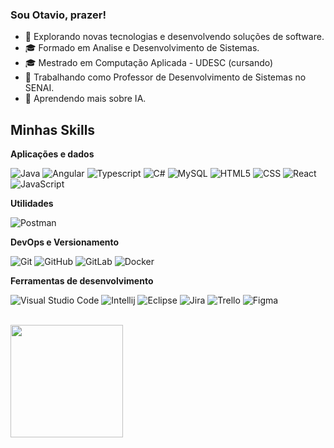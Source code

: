 ### Sou Otavio, prazer!

- 🤔 Explorando novas tecnologias e desenvolvendo soluções de software.
- 🎓 Formado em Analise e Desenvolvimento de Sistemas.
- 🎓 Mestrado em Computação Aplicada - UDESC (cursando)
- 💼 Trabalhando como Professor de Desenvolvimento de Sistemas no SENAI.
- 🌱 Aprendendo mais sobre IA.

## Minhas Skills

**Aplicações e dados**

![Java](https://img.shields.io/badge/-Java-333333?style=flat&logo=java)
![Angular](https://img.shields.io/badge/-Angular-333333?style=flat&logo=angular)
![Typescript](https://img.shields.io/badge/-Typescript-333333?style=flat&logo=typescript)
![C#](https://img.shields.io/badge/-CSharp-333333?style=flat&logo=c#)
![MySQL](https://img.shields.io/badge/-MySQL-333333?style=flat&logo=mysql)
![HTML5](https://img.shields.io/badge/-HTML5-333333?style=flat&logo=HTML5)
![CSS](https://img.shields.io/badge/-CSS-333333?style=flat&logo=CSS3&logoColor=1572B6)
![React](https://img.shields.io/badge/-React-333333?style=flat&logo=react)
![JavaScript](https://img.shields.io/badge/-JavaScript-333333?style=flat&logo=javascript)


**Utilidades**

![Postman](https://img.shields.io/badge/-Postman-333333?style=flat&logo=postman)

**DevOps e Versionamento**

![Git](https://img.shields.io/badge/-Git-333333?style=flat&logo=git)
![GitHub](https://img.shields.io/badge/-GitHub-333333?style=flat&logo=github)
![GitLab](https://img.shields.io/badge/-Gitlab-333333?style=flat&logo=gitlab)
![Docker](https://img.shields.io/badge/-Docker-333333?style=flat&logo=docker)

**Ferramentas de desenvolvimento**

![Visual Studio Code](https://img.shields.io/badge/-Visual%20Studio%20Code-333333?style=flat&logo=visual-studio-code&logoColor=007ACC)
![Intellij](https://img.shields.io/badge/-Intellij-333333?style=flat&logo=intellij)
![Eclipse](https://img.shields.io/badge/-Eclipse-333333?style=flat&logo=eclipse-ide&logoColor=2C2255)
![Jira](https://img.shields.io/badge/-Jira-333333?style=flat&logo=jira&logoColor=007ACC)
![Trello](https://img.shields.io/badge/-Trello-333333?style=flat&logo=trello&logoColor=007ACC)
![Figma](https://img.shields.io/badge/-Figma-333333?style=flat&logo=figma&logoColor=007ACC)


<br/>

<a href="https://github.com/otavionvs" title="Perfil do Otavio">
  <img height="180em" src="https://github-readme-stats.vercel.app/api?username=otavionvs&theme=dracula&show_icons=true" />
</a>

